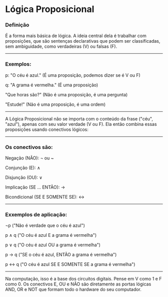 # Lógica Proposicional 

### Definição
É a forma mais básica de lógica. A ideia central dela é trabalhar com proposições, que são sentenças declarativas que podem ser classificadas, sem ambiguidade, como verdadeiras (V) ou falsas (F).

*** 
### Exemplos:
p: "O céu é azul." (É uma proposição, podemos dizer se é V ou F)

q: "A grama é vermelha." (É uma proposição)

"Que horas são?" (Não é uma proposição, é uma pergunta)

"Estude!" (Não é uma proposição, é uma ordem)

***

A Lógica Proposicional não se importa com o conteúdo da frase ("céu", "azul"), apenas com seu valor verdade (V ou F). Ela então combina essas proposições usando conectivos lógicos:

*** 

### Os conectivos são: 
Negação (NÃO): ¬ ou ~

Conjunção (E): ∧

Disjunção (OU): ∨

Implicação (SE ... ENTÃO): →

Bicondicional (SE E SOMENTE SE): ↔

***

### Exxemplos de aplicação:
¬p ("Não é verdade que o céu é azul")

p ∧ q ("O céu é azul E a grama é vermelha")

p ∨ q ("O céu é azul OU a grama é vermelha")

p → q ("SE o céu é azul, ENTÃO a grama é vermelha")

p ↔ q ("O céu é azul SE E SOMENTE SE a grama é vermelha")

***

Na computação, isso é a base dos circuitos digitais. Pense em V como 1 e F como 0. Os conectivos E, OU e NÃO são diretamente as portas lógicas AND, OR e NOT que formam todo o hardware do seu computador.